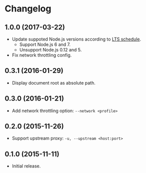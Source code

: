 # Changelog

## 1.0.0 (2017-03-22)
- Update suppoted Node.js versions according to [LTS schedule](https://github.com/nodejs/LTS).
  - Support Node.js 6 and 7.
  - Unsupport Node.js 0.12 and 5.
- Fix network throttling config.

## 0.3.1 (2016-01-29)
- Display document root as absolute path.

## 0.3.0 (2016-01-21)
- Add network throttling option: `--network <profile>`

## 0.2.0 (2015-11-26)
- Support upstream proxy: `-u, --upstream <host:port>`

## 0.1.0 (2015-11-11)
- Initial release.
